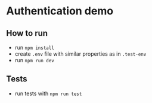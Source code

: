 # Authentication demo

## How to run

- run `npm install`
- create `.env` file with similar properties as in `.test-env`
- run `npm run dev`

## Tests

- run tests with `npm run test`

